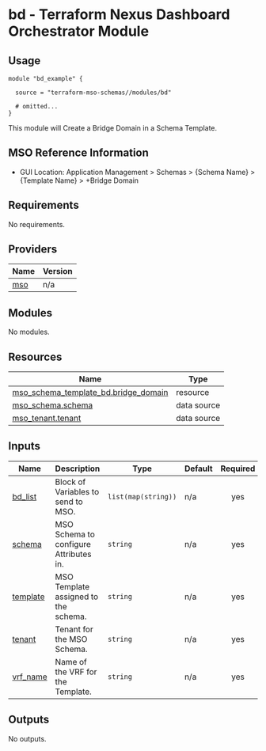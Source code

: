 # bd - Terraform Nexus Dashboard Orchestrator Module

## Usage

```hcl
module "bd_example" {

  source = "terraform-mso-schemas//modules/bd"

  # omitted...
}
```

This module will Create a Bridge Domain in a Schema Template.

## MSO Reference Information

* GUI Location: Application Management > Schemas > {Schema Name} > {Template Name} > +Bridge Domain

<!-- BEGINNING OF PRE-COMMIT-TERRAFORM DOCS HOOK -->
## Requirements

No requirements.

## Providers

| Name | Version |
|------|---------|
| <a name="provider_mso"></a> [mso](#provider\_mso) | n/a |

## Modules

No modules.

## Resources

| Name | Type |
|------|------|
| [mso_schema_template_bd.bridge_domain](https://registry.terraform.io/providers/CiscoDevNet/mso/latest/docs/resources/schema_template_bd) | resource |
| [mso_schema.schema](https://registry.terraform.io/providers/CiscoDevNet/mso/latest/docs/data-sources/schema) | data source |
| [mso_tenant.tenant](https://registry.terraform.io/providers/CiscoDevNet/mso/latest/docs/data-sources/tenant) | data source |

## Inputs

| Name | Description | Type | Default | Required |
|------|-------------|------|---------|:--------:|
| <a name="input_bd_list"></a> [bd\_list](#input\_bd\_list) | Block of Variables to send to MSO. | `list(map(string))` | n/a | yes |
| <a name="input_schema"></a> [schema](#input\_schema) | MSO Schema to configure Attributes in. | `string` | n/a | yes |
| <a name="input_template"></a> [template](#input\_template) | MSO Template assigned to the schema. | `string` | n/a | yes |
| <a name="input_tenant"></a> [tenant](#input\_tenant) | Tenant for the MSO Schema. | `string` | n/a | yes |
| <a name="input_vrf_name"></a> [vrf\_name](#input\_vrf\_name) | Name of the VRF for the Template. | `string` | n/a | yes |

## Outputs

No outputs.
<!-- END OF PRE-COMMIT-TERRAFORM DOCS HOOK -->
